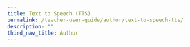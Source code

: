 ```yaml
---
title: Text to Speech (TTS)
permalink: /teacher-user-guide/author/text-to-speech-tts/
description: ""
third_nav_title: Author
---
```

